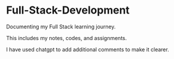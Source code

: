 # Full-Stack-Development

Documenting my Full Stack learning journey. 

This includes my notes, codes, and assignments.

I have used chatgpt to add additional comments to make it clearer.
